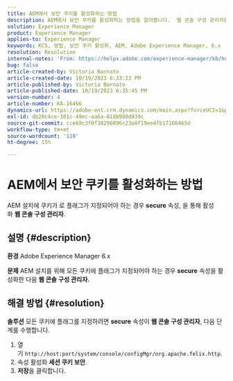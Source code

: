 ```yaml
---
title: AEM에서 보안 쿠키를 활성화하는 방법
description: AEM에서 보안 쿠키를 활성화하는 방법을 알아봅니다.  웹 콘솔 구성 관리자를 통해 활성화합니다.
solution: Experience Manager
product: Experience Manager
applies-to: Experience Manager
keywords: KCS, 방법, 보안 쿠키 활성화, AEM, Adobe Experience Manager, 6.x
resolution: Resolution
internal-notes: 'From: https://helpx.adobe.com/experience-manager/kb/how-to-enable-secure-cookies-in-AEM.html'
bug: false
article-created-by: Victoria Barnato
article-created-date: 10/19/2023 6:33:23 PM
article-published-by: Victoria Barnato
article-published-date: 10/19/2023 6:35:45 PM
version-number: 4
article-number: KA-16466
dynamics-url: https://adobe-ent.crm.dynamics.com/main.aspx?forceUCI=1&pagetype=entityrecord&etn=knowledgearticle&id=c8a038fb-ad6e-ee11-8df0-6045bd006793
exl-id: db20c4ce-101c-49ec-aa6a-818b988d939c
source-git-commit: cce69c3f0f38296096c23a8f19ee4fb17166465d
workflow-type: tm+mt
source-wordcount: '119'
ht-degree: 15%

---
```


# AEM에서 보안 쿠키를 활성화하는 방법


AEM 설치에 쿠키가 로 플래그가 지정되어야 하는 경우 <b>secure</b> 속성, 을 통해 활성화 <b>웹 콘솔 구성 관리자</b>.

## 설명 {#description}


<b>환경</b>
Adobe Experience Manager 6.x

<b>문제</b>
AEM 설치를 위해 모든 쿠키에 플래그가 지정되어야 하는 경우 <b>secure</b> 속성을 활성화한 다음 <b>웹 콘솔 구성 관리자.</b>


## 해결 방법 {#resolution}


<b>솔루션</b>
모든 쿠키에 플래그를 지정하려면 <b>secure</b> 속성이 <b>웹 콘솔 구성 관리자</b>, 다음 단계를 수행합니다.

1. 열기 `http://host:port/system/console/configMgr/org.apache.felix.http`.
2. 속성 활성화 <b>세션 쿠키 보안</b>.
3. <b>저장</b>을 클릭합니다.
